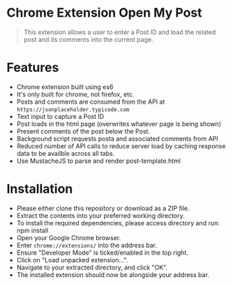# Chrome Extension Open My Post
> This extension allows a user to enter a Post ID and load the related post and its comments into the current page.
	
# Features
- Chrome extension built using es6
- It's only built for chrome, not firefox, etc.
- Posts and comments are consumed from the API at `https://jsonplaceholder.typicode.com`
- Text input to capture a Post ID
- Post loads in the html page (overwrites whatever page is being shown)
- Present comments of the post below the Post.
- Background script requests posta and associated comments from API
- Reduced number of API calls to reduce server load by caching response data to be availble across all tabs.
- Use MustacheJS to parse and render post-template.html

# Installation

- Please either clone this repository or download as a ZIP file.
- Extract the contents into your preferred working directory.
- To install the required dependencies, please access directory and run: npm install 
- Open your Google Chrome browser.
- Enter `chrome://extensions/` into the address bar.
- Ensure "Developer Mode" is ticked/enabled in the top right.
- Click on "Load unpacked extension...".
- Navigate to your extracted directory, and click "OK".
- The installed extension should now be alongside your address bar.